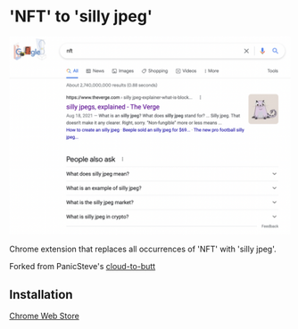 'NFT' to 'silly jpeg'
=============

![](screen.png)

Chrome extension that replaces all occurrences of 'NFT' with 'silly jpeg'.

Forked from PanicSteve's [cloud-to-butt](https://github.com/panicsteve/cloud-to-butt/)


Installation
------------

[Chrome Web Store](https://chrome.google.com/webstore/detail/nft-to-silly-jpeg/hcajgiblhhpbgbmlgioljefhmoolebjn)